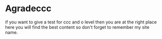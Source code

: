 # Agradeccc
if you want to give a test for ccc and o level then you are at the right place here you will find the best content so don't forget to remember my site name.
